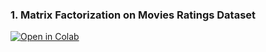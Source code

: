 ### 1. Matrix Factorization on Movies Ratings Dataset

[![Open in Colab](https://colab.research.google.com/assets/colab-badge.svg)](https://colab.research.google.com/github/surajdwivedi0307/UnsupervisedLearning/blob/main/factorization/MovieLens_Analysis_v1.ipynb)
